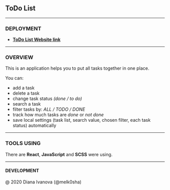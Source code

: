 ## ToDo List

---

### DEPLOYMENT

- [**ToDo List Website link**](https://melk0sha-todo-list.netlify.com/ "ToDo List")

---

### OVERVIEW

This is an application helps you to put all tasks together in one place.

You can:

- add a task
- delete a task
- change task status _(done / to do)_
- search a task
- filter tasks by: _ALL / TODO / DONE_
- track how much tasks are _done_ or _not done_
- save local settings (task list, search value, chosen filter, each task status) automatically

---

### TOOLS USING

There are **React**, **JavaScript** and **SCSS** were using.

---

#### DEVELOPMENT

@ 2020 Diana Ivanova (@melk0sha)
